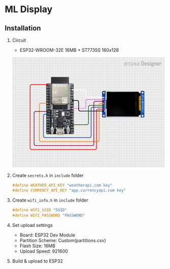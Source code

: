 # ML Display

## Installation

1. Circuit

    - ESP32-WROOM-32E 16MB + ST7735S 160x128

    ![Circuit](circuit_image.png)

1. Create ```secrets.h``` in ```include``` folder

    ```c
    #define WEATHER_API_KEY "weatherapi.com key"
    #define CURRENCY_API_KEY "app.currencyapi.com key"
    ```

1. Create ```wifi_info.h``` in ```include``` folder

    ```c
    #define WIFI_SSID "SSID"
    #define WIFI_PASSWORD "PASSWORD"
    ```

1. Set upload settings

    - Board: ESP32 Dev Module
    - Partition Scheme: Custom(partitions.csv)
    - Flash Size: 16MB
    - Upload Speed: 921600

1. Build & upload to ESP32
